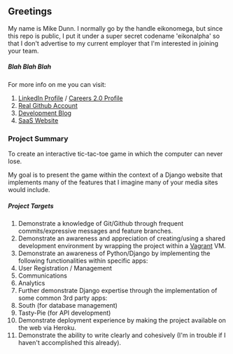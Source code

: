 ## Greetings
My name is Mike Dunn.  I normally go by the handle eikonomega, but since this repo is public, 
I put it under a super secret codename 'eikonalpha' so that I don't advertise to my current
employer that I'm interested in joining your team.

##### Blah Blah Blah
For more info on me you can visit:

1. [LinkedIn Profile](http://www.linkedin.com/profile/view?id=50728915&trk=tab_pro) / [Careers 2.0 Profile](http://careers.stackoverflow.com/eikonomega)
2. [Real Github Account](https://github.com/eikonomega)
3. [Development Blog](http://www.developerimprovethyself.com)
3. [SaaS Website](http://www.doulaexchange.com)

### Project Summary
To create an interactive tic-tac-toe game in which the computer can never lose.  

My goal is to present the game within the context of a Django website that implements many of the features that
I imagine many of your media sites would include.

##### Project Targets

1. Demonstrate a knowledge of Git/Github through frequent commits/expressive messages and feature branches.
2. Demonstrate an awareness and appreciation of creating/using a shared development environment by wrapping the project within a [Vagrant](http://www.vagrantup.com/) VM.
3. Demonstrate an awareness of Python/Django by implementing the following functionalities within specific apps:
  1. User Registration / Management
  2. Communications
  3. Analytics
4. Further demonstrate Django expertise through the implementation of some common 3rd party apps:
  1. South (for database management)
  2. Tasty-Pie (for API development)
5. Demonstrate deployment experience by making the project available on the web via Heroku.
6. Demonstrate the ability to write clearly and cohesively (I'm in trouble if I haven't accomplished this already).


